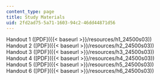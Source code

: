 ```yaml
---
content_type: page
title: Study Materials
uid: 2fd2ad75-5a71-1603-94c2-46dd44871d56
---
```


Handout 1 ([PDF]({{< baseurl >}}/resources/h1_24500s03))  
Handout 2 ([PDF]({{< baseurl >}}/resources/h2_24500s03))  
Handout 3 ([PDF]({{< baseurl >}}/resources/h3_24500s03))  
Handout 4 ([PDF]({{< baseurl >}}/resources/h4_24500s03))  
Handout 5 ([PDF]({{< baseurl >}}/resources/h5_24500s03))  
Handout 6 ([PDF]({{< baseurl >}}/resources/h6_24500s03))